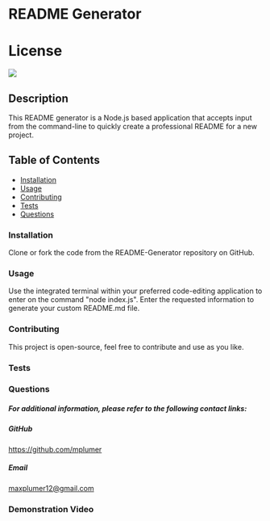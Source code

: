 
# README Generator

# License
![](https://img.shields.io/badge/License-GNU%20General%20Public%20License%20(GPL)-blue.svg)

## Description 
This README generator is a Node.js based application that accepts input from the command-line to quickly create a professional README for a new project.

## Table of Contents
* [Installation](#installation) 
* [Usage](#usage) 
* [Contributing](#contributing)
* [Tests](#tests)  
* [Questions](#questions)


### Installation
Clone or fork the code from the README-Generator repository on GitHub.

### Usage
Use the integrated terminal within your preferred code-editing application to enter on the command "node index.js". Enter the requested information to generate your custom README.md file.

### Contributing
This project is open-source, feel free to contribute and use as you like.
### Tests



### Questions
##### For additional information, please refer to the following contact links:
    
##### GitHub
https://github.com/mplumer
    
##### Email
maxplumer12@gmail.com


### Demonstration Video
